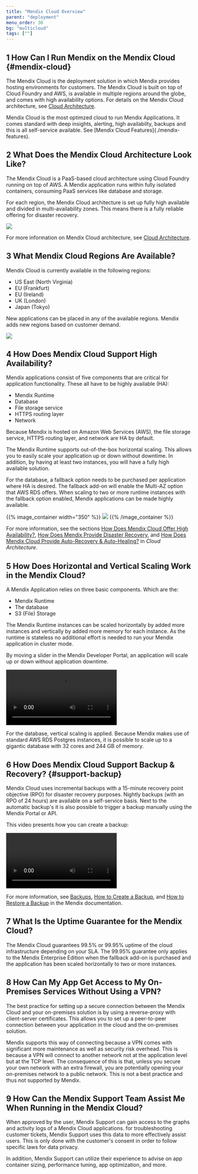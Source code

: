 ```yaml
---
title: "Mendix Cloud Overview"
parent: "deployment"
menu_order: 30
bg: "multicloud"
tags: [""]
---
```


## 1 How Can I Run Mendix on the Mendix Cloud {#mendix-cloud}

The Mendix Cloud is the deployment solution in which Mendix provides hosting environments for customers. The Mendix Cloud is built on top of Cloud Foundry and AWS, is available in multiple regions around the globe, and comes with high availability options. For details on the Mendix Cloud architecture, see [Cloud Architecture](../enterprise-capabilities/architecture-cloud).

Mendix Cloud is the most optimzed cloud to run Mendix Applications. It comes standard with deep insights, alerting, high availabilty, backups and this is all self-service available. See [Mendix Cloud Features]{./mendix-features).

## 2 What Does the Mendix Cloud Architecture Look Like?

The Mendix Cloud is a PaaS-based cloud architecture using Cloud Foundry running on top of AWS. A Mendix application runs within fully isolated containers, consuming PaaS services like database and storage.

For each region, the Mendix Cloud architecture is set up fully high available and divided in multi-availability zones. This means there is a fully reliable offering for disaster recovery.

![](attachments/figure-7-mendix-cloud-deployment-architecture.png)

For more information on Mendix Cloud architecture, see [Cloud Architecture](../enterprise-capabilities/architecture-cloud).

## 3 What Mendix Cloud Regions Are Available?

Mendix Cloud is currently available in the following regions:

* US East (North Virginia)
* EU (Frankfurt)
* EU (Ireland)
* UK (London)
* Japan (Tokyo)

New applications can be placed in any of the available regions. Mendix adds new regions based on customer demand.

![](attachments/mx-cloud-regions.png)

## 4 How Does Mendix Cloud Support High Availability?

Mendix applications consist of five components that are critical for application functionality. These all have to be highly available (HA):

* Mendix Runtime
* Database
* File storage service
* HTTPS routing layer
* Network

Because Mendix is hosted on Amazon Web Services (AWS), the file storage service, HTTPS routing layer, and network are HA by default.

The Mendix Runtime supports out-of-the-box horizontal scaling. This allows you to easily scale your application up or down without downtime. In addition, by having at least two instances, you will have a fully high available solution.

For the database, a fallback option needs to be purchased per application where HA is desired. The fallback add-on will enable the Multi-AZ option that AWS RDS offers. When scaling to two or more runtime instances with the fallback option enabled, Mendix applications can be made highly available.

{{% image_container width="350" %}}
![](attachments/mx-ha.png)
{{% /image_container %}}

For more information, see the sections [How Does Mendix Cloud Offer High Availability?](../enterprise-capabilities/architecture-cloud#cloud-ha), [How Does Mendix Provide Disaster Recovery](../enterprise-capabilities/architecture-cloud#cloud-dr), and [How Does Mendix Cloud Provide Auto-Recovery & Auto-Healing?](../enterprise-capabilities/architecture-cloud#cloud-ar) in *Cloud Architecture*.

## 5 How Does Horizontal and Vertical Scaling Work in the Mendix Cloud?

A Mendix Application relies on three basic components. Which are the:

* Mendix Runtime
* The database
* S3 (File) Storage

The Mendix Runtime instances can be scaled horizontally by added more instances and vertically by added more memory for each instance. As the runtime is stateless no additional effort is needed to run your Mendix application in cluster mode.

By moving a slider in the Mendix Developer Portal, an application will scale up or down without application downtime.

<video controls src="attachments/OA_ScalingEnvironments-1.mp4">VIDEO</video>

For the database, vertical scaling is applied. Because Mendix makes use of standard AWS RDS Postgres instances, it is possible to scale up to a gigantic database with 32 cores and 244 GB of memory.

## 6 How Does Mendix Cloud Support Backup & Recovery? {#support-backup}

Mendix Cloud uses incremental backups with a 15-minute recovery point objective (RPO) for disaster recovery purposes. Nightly backups (with an RPO of 24 hours) are available on a self-service basis. Next to the automatic backup's it is also possible to trigger a backup manually using the Mendix Portal or API.

This video presents how you can create a backup:

<video controls src="attachments/CreateBackup.mp4">VIDEO</video>

For more information, see [Backups](https://docs.mendix.com/developerportal/operate/backups), [How to Create a Backup](https://docs.mendix.com/developerportal/howto/how-to-create-backup), and [How to Restore a Backup](https://docs.mendix.com/developerportal/howto/how-to-restore-a-backup) in the Mendix documentation.

## 7 What Is the Uptime Guarantee for the Mendix Cloud?

The Mendix Cloud guarantees 99.5% or 99.95% uptime of the cloud infrastructure depending on your SLA. The 99.95% guarantee only applies to the Mendix Enterprise Edition when the fallback add-on is purchased and the application has been scaled horizontally to two or more instances.

## 8 How Can My App Get Access to My On-Premises Services Without Using a VPN?

The best practice for setting up a secure connection between the Mendix Cloud and your on-premises solution is by using a reverse-proxy with client-server certificates. This allows you to set up a peer-to-peer connection between your application in the cloud and the on-premises solution.

Mendix supports this way of connecting because a VPN comes with significant more maintenance as well as security risk overhead. This is because a VPN will connect to another network not at the application level but at the TCP level. The consequence of this is that, unless you secure your own network with an extra firewall, you are potentially opening your on-premises network to a public network. This is not a best practice and thus not supported by Mendix.

## 9 How Can the Mendix Support Team Assist Me When Running in the Mendix Cloud?

When approved by the user, Mendix Support can gain access to the graphs and activity logs of a Mendix Cloud applications. for troubleshooting customer tickets, Mendix Support uses this data to more effectively assist users. This is only done with the customer's consent in order to follow specific laws for data privacy.

In addition, Mendix Support can utilize their experience to advise on app container sizing, performance tuning, app optimization, and more.

